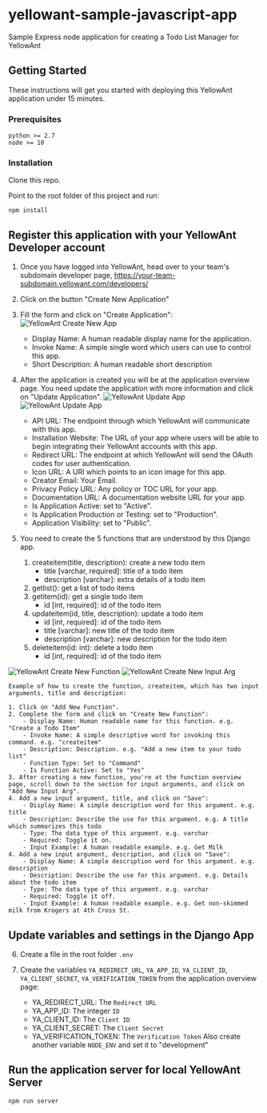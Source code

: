 # yellowant-sample-javascript-app

Sample Express node application for creating a Todo List Manager for YellowAnt

## Getting Started

These instructions will get you started with deploying this YellowAnt application under 15 minutes.

### Prerequisites

```
python >= 2.7
node >= 10
```

### Installation

Clone this repo.

Point to the root folder of this project and run:
```
npm install
```

## Register this application with your YellowAnt Developer account

1. Once you have logged into YellowAnt, head over to your team's subdomain developer page, <https://your-team-subdomain.yellowant.com/developers/>

2. Click on the button "Create New Application"

3. Fill the form and click on "Create Application":
![YellowAnt Create New App](https://github.com/yellowanthq/yellowant-sample-django-app/blob/master/docs/yellowant-create-new-app.jpg "YellowAnt Create New App")
    - Display Name: A human readable display name for the application.
    - Invoke Name: A simple single word which users can use to control this app.
    - Short Description: A human readable short description

4. After the application is created you will be at the application overview page. You need update the application with more information and click on "Update Application".
![YellowAnt Update App](https://github.com/yellowanthq/yellowant-sample-django-app/blob/master/docs/yellowant-app-overview-1.jpg "YellowAnt Update App")
![YellowAnt Update App](https://github.com/yellowanthq/yellowant-sample-django-app/blob/master/docs/yellowant-app-overview-2.jpg "YellowAnt Update App")
    - API URL: The endpoint through which YellowAnt will communicate with this app.
    - Installation Website: The URL of your app where users will be able to begin integrating their YellowAnt accounts with this app.
    - Redirect URL: The endpoint at which YellowAnt will send the OAuth codes for user authentication.
    - Icon URL: A URI which points to an icon image for this app.
    - Creator Email: Your Email.
    - Privacy Policy URL: Any policy or TOC URL for your app.
    - Documentation URL: A documentation website URL for your app.
    - Is Application Active: set to "Active".
    - Is Application Production or Testing: set to "Production".
    - Application Visibility: set to "Public".

5. You need to create the 5 functions that are understood by this Django app.
    1. createitem(title, description): create a new todo item
        - title [varchar, required]: title of a todo item
        - description [varchar]: extra details of a todo item
    2. getlist(): get a list of todo items
    3. getitem(id): get a single todo item
        - id [int, required]: id of the todo item
    4. updateitem(id, title, description): update a todo item
        - id [int, required]: id of the todo item
        - title [varchar]: new title of the todo item
        - description [varchar]: new description for the todo item
    5. deleteitem(id: int): delete a todo item
        - id [int, required]: id of the todo item

![YellowAnt Create New Function](https://github.com/yellowanthq/yellowant-sample-django-app/blob/master/docs/yellowant-create-new-function.jpg "YellowAnt Create New Function")
![YellowAnt Create New Input Arg](https://github.com/yellowanthq/yellowant-sample-django-app/blob/master/docs/yellowant-create-new-arg.jpg "YellowAnt Create New Input Arg")
```
Example of how to create the function, createitem, which has two input arguments, title and description:

1. Click on "Add New Function".
2. Complete the form and click on "Create New Function":
    - Display Name: Human readable name for this function. e.g. "Create a Todo Item"
    - Invoke Name: A simple descriptive word for invoking this command. e.g. "createitem"
    - Description: Description. e.g. "Add a new item to your todo list"
    - Function Type: Set to "Command"
    - Is Function Active: Set to "Yes"
3. After creating a new function, you're at the function overview page, scroll down to the section for input arguments, and click on "Add New Input Arg".
4. Add a new input argument, title, and click on "Save":
    - Display Name: A simple description word for this argument. e.g. title
    - Description: Describe the use for this argument. e.g. A title which summarizes this todo
    - Type: The data type of this argument. e.g. varchar
    - Required: Toggle it on.
    - Input Example: A human readable example. e.g. Get Milk
4. Add a new input argument, description, and click on "Save":
    - Display Name: A simple description word for this argument. e.g. description
    - Description: Describe the use for this argument. e.g. Details about the todo item
    - Type: The data type of this argument. e.g. varchar
    - Required: Toggle it off.
    - Input Example: A human readable example. e.g. Get non-skimmed milk from Krogers at 4th Cross St.
```

## Update variables and settings in the Django App

6. Create a file in the root folder `.env`

7. Create the variables `YA_REDIRECT_URL`, `YA_APP_ID`, `YA_CLIENT_ID`, `YA_CLIENT_SECRET`, `YA_VERIFICATION_TOKEN` from the application overview page:
    - YA_REDIRECT_URL: The `Redirect URL`
    - YA_APP_ID: The integer `ID`
    - YA_CLIENT_ID: The `Client ID`
    - YA_CLIENT_SECRET: The `Client Secret`
    - YA_VERIFICATION_TOKEN: The `Verification Token`
Also create another variable `NODE_ENV` and set it to "development"

## Run the application server for local YellowAnt Server
`npm run server`